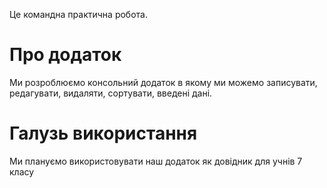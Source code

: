 Це командна практична робота. 
# Про додаток 

Ми розроблюємо консольний додаток в якому ми можемо записувати, редагувати, видаляти, сортувати, введені дані.
 
# Галузь використання

Ми плануємо використовувати наш додаток як довідник для учнів 7 класу 
